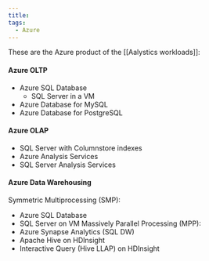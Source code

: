 ```yaml
---
title: 
tags:
  - Azure
---
```

These are the Azure product of the [[Aalystics workloads]]:

#### Azure OLTP
- Azure SQL Database
	- SQL Server in a VM
- Azure Database for MySQL
- Azure Database for PostgreSQL

#### Azure OLAP
- SQL Server with Columnstore indexes
- Azure Analysis Services
- SQL Server Analysis Services

#### Azure Data Warehousing
Symmetric Multiprocessing (SMP):
- Azure SQL Database
- SQL Server on VM
Massively Parallel Processing (MPP):
- Azure Synapse Analytics (SQL DW)
- Apache Hive on HDInsight
- Interactive Query (Hive LLAP) on HDInsight
